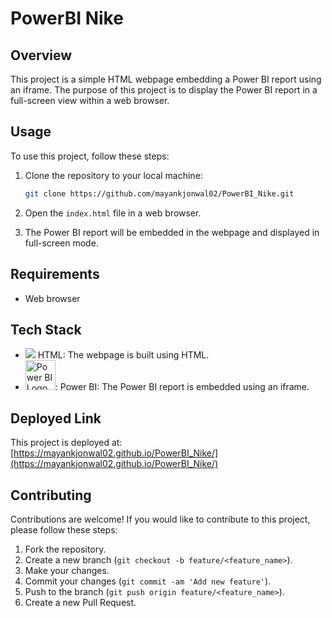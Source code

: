 # PowerBI Nike

## Overview

This project is a simple HTML webpage embedding a Power BI report using an iframe. The purpose of this project is to display the Power BI report in a full-screen view within a web browser.

## Usage

To use this project, follow these steps:

1. Clone the repository to your local machine:

    ```bash
    git clone https://github.com/mayankjonwal02/PowerBI_Nike.git
    ```

2. Open the `index.html` file in a web browser.

3. The Power BI report will be embedded in the webpage and displayed in full-screen mode.

## Requirements

- Web browser

## Tech Stack

- <img src="https://img.icons8.com/color/48/000000/html-5.png"/> HTML: The webpage is built using HTML.
- <img src="https://powerapps.microsoft.com/images/application-logos/svg/powerbi.svg" alt="Power BI Logo" style="width: 48px; height: 48px;">: Power BI: The Power BI report is embedded using an iframe.

## Deployed Link

This project is deployed at: [https://mayankjonwal02.github.io/PowerBI_Nike/](https://mayankjonwal02.github.io/PowerBI_Nike/)

## Contributing

Contributions are welcome! If you would like to contribute to this project, please follow these steps:

1. Fork the repository.
2. Create a new branch (`git checkout -b feature/<feature_name>`).
3. Make your changes.
4. Commit your changes (`git commit -am 'Add new feature'`).
5. Push to the branch (`git push origin feature/<feature_name>`).
6. Create a new Pull Request.






